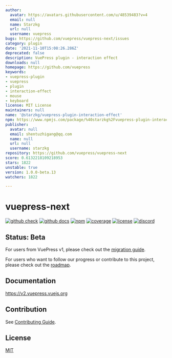 ```yaml
---
author:
  avatar: https://avatars.githubusercontent.com/u/48539483?v=4
  email: null
  name: Starzkg
  url: null
  username: vuepress
bugs: https://github.com/vuepress/vuepress-next/issues
category: plugin
date: '2021-11-10T15:08:26.286Z'
deprecated: false
description: VuePress plugin - interaction effect
downloads: null
homepage: https://github.com/vuepress
keywords:
- vuepress-plugin
- vuepress
- plugin
- interaction-effect
- mouse
- keyboard
license: MIT License
maintainers: null
name: '@starzkg/vuepress-plugin-interaction-effect'
npm: https://www.npmjs.com/package/%40starzkg%2Fvuepress-plugin-interaction-effect
publisher:
  avatar: null
  email: shentuzhigang@qq.com
  name: null
  url: null
  username: starzkg
repository: https://github.com/vuepress/vuepress-next
score: 0.6132218109218953
stars: 1822
unstable: true
version: 1.0.0-beta.13
watchers: 1822

---
```


# vuepress-next

[![github check](https://github.com/vuepress/vuepress-next/workflows/check/badge.svg)](https://github.com/vuepress/vuepress-next/actions?query=workflow%3Acheck)
[![github docs](https://github.com/vuepress/vuepress-next/workflows/docs/badge.svg)](https://github.com/vuepress/vuepress-next/actions?query=workflow%3Adocs)
[![npm](https://badgen.net/npm/v/vuepress/next)](https://www.npmjs.com/package/vuepress)
[![coverage](https://coveralls.io/repos/github/vuepress/vuepress-next/badge.svg?branch=main)](https://coveralls.io/github/vuepress/vuepress-next?branch=main)
[![license](https://badgen.net/github/license/vuepress/vuepress-next)](https://github.com/vuepress/vuepress-next/blob/main/LICENSE)
[![discord](https://badgen.net/discord/online-members/ptFjefy6H5?icon=discord&label=discord)](https://discord.gg/ptFjefy6H5)

## Status: Beta

For users from VuePress v1, please check out the [migration guide](https://v2.vuepress.vuejs.org/guide/migration.html).

For users who want to follow our progress or contribute to this project, please check out the [roadmap](https://github.com/vuepress/vuepress-next/discussions/68).

## Documentation

https://v2.vuepress.vuejs.org

## Contribution

See [Contributing Guide](https://github.com/vuepress/vuepress-next/blob/main/docs/contributing.md).

## License

[MIT](https://github.com/vuepress/vuepress-next/blob/main/LICENSE)

